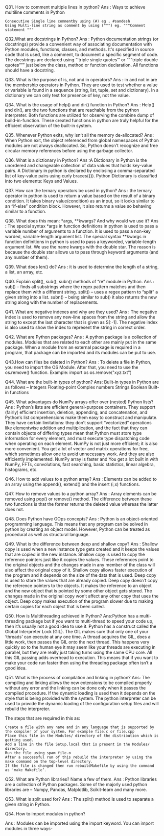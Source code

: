 Q31. How to comment multiple lines in python?
Ans : Ways to achieve multiline comments in Python

    Consecutive Single line commentby using (#) eg . #sandesh 
    Using Multi-line string as comment by using (""") eg. """Comment statement """
    
Q32.What are docstrings in Python?
Ans : Python documentation strings (or docstrings) provide a convenient way of associating documentation with Python modules, functions, classes, and methods. It's specified in source code that is used, like a comment, to document a specific segment of code. The docstrings are declared using ”’triple single quotes”’ or “””triple double quotes””” just below the class, method or function declaration. All functions should have a docstring.

Q33. What is the purpose of is, not and in operators?
Ans : in and not in are the membership operators in Python. They are used to test whether a value or variable is found in a sequence (string, list, tuple, set and dictionary). In a dictionary we can only test for presence of key, not the value.

Q34. What is the usage of help() and dir() function in Python?
Ans : Help() and dir(), are the two functions that are reachable from the python interpreter. Both functions are utilized for observing the combine dump of build-in-function. These created functions in python are truly helpful for the efficient observation of the built-in system.

Q35. Whenever Python exits, why isn’t all the memory de-allocated?
Ans : When Python exit, the object referenced from global namespaces of Python modules are not always deallocated. So, Python doesn't recognize and free circular memory references before using the garbage collector.

Q36. What is a dictionary in Python?
Ans :A Dictionary in Python is the unordered and changeable collection of data values that holds key-value pairs. A Dictionary in python is declared by enclosing a comma-separated list of key-value pairs using curly braces({}). Python Dictionary is classified into two elements: Keys and Values.

Q37. How can the ternary operators be used in python?
Ans : the ternary operator in python is used to return a value based on the result of a binary condition. It takes binary value(condition) as an input, so it looks similar to an “if-else” condition block. However, it also returns a value so behaving similar to a function.

 Q38. What does this mean: *args, **kwargs? And why would we use it?
Ans : The special syntax *args in function definitions in python is used to pass a variable number of arguments to a function. It is used to pass a non-key worded, variable-length argument list. 
      The special syntax **kwargs in function definitions in python is used to pass a keyworded, variable-length argument list. We use the name kwargs with the double star. The reason is because the double star allows us to pass through keyword arguments (and any number of them).
      
Q39. What does len() do?
Ans : it is used to determine the length of a string, a list, an array, etc.

Q40. Explain split(), sub(), subn() methods of “re” module in Python.
Ans :  sub() – finds all substrings where the regex pattern matches and then replace them with a different string. split() – uses a regex pattern to “split” a given string into a list. subn() – being similar to sub() it also returns the new string along with the number of replacements.

Q41. What are negative indexes and why are they used?
Ans : The negative index is used to remove any new-line spaces from the string and allow the string to except the last character that is given as S[:-1]. The negative index is also used to show the index to represent the string in correct order.

Q42. What are Python packages?
Ans : A python package is a collection of modules. Modules that are related to each other are mainly put in the same package. When a module from an external package is required in a program, that package can be imported and its modules can be put to use.

Q43.How can files be deleted in Python?
Ans : To delete a file in Python, you need to import the OS Module. After that, you need to use the os.remove() function.
Example:
	import os
	os.remove("xyz.txt")
	
Q44. What are the built-in types of python?
Ans:  Built-in types in Python are as follows –
    Integers
    Floating-point
    Complex numbers
    Strings
    Boolean
    Built-in functions
	
Q45. What advantages do NumPy arrays offer over (nested) Python lists?
Ans : Python’s lists are efficient general-purpose containers. They support (fairly) efficient insertion, deletion, appending, and concatenation, and Python’s list comprehensions make them easy to construct and manipulate.
    They have certain limitations: they don’t support “vectorized” operations like elementwise addition and multiplication, and the fact that they can contain objects of differing types mean that Python must store type information for every element, and must execute type dispatching code when operating on each element.
    NumPy is not just more efficient; it is also more convenient. You get a lot of vector and matrix operations for free, which sometimes allow one to avoid unnecessary work. And they are also efficiently implemented.
    NumPy array is faster and You get a lot built in with NumPy, FFTs, convolutions, fast searching, basic statistics, linear algebra, histograms, etc.
    
Q46. How to add values to a python array?
Ans : Elements can be added to an array using the append(), extend() and the insert (i,x) functions.

Q47. How to remove values to a python array?
Ans : Array elements can be removed using pop() or remove() method. The difference between these two functions is that the former returns the deleted value whereas the latter does not.

Q48. Does Python have OOps concepts?
Ans : Python is an object-oriented programming language. This means that any program can be solved in python by creating an object model. However, Python can be treated as procedural as well as structural language.

Q49. What is the difference between deep and shallow copy?
Ans : Shallow copy is used when a new instance type gets created and it keeps the values that are copied in the new instance. Shallow copy is used to copy the reference pointers just like it copies the values. These references point to the original objects and the changes made in any member of the class will also affect the original copy of it. Shallow copy allows faster execution of the program and it depends on the size of the data that is used.
      Deep copy is used to store the values that are already copied. Deep copy doesn’t copy the reference pointers to the objects. It makes the reference to an object and the new object that is pointed by some other object gets stored. The changes made in the original copy won’t affect any other copy that uses the object. Deep copy makes execution of the program slower due to making certain copies for each object that is been called.

Q50. How is Multithreading achieved in Python?
Ans:Python has a multi-threading package but if you want to multi-thread to speed your code up, then it’s usually not a good idea to use it.
    Python has a construct called the Global Interpreter Lock (GIL). The GIL makes sure that only one of your ‘threads’ can execute at any one time. A thread acquires the GIL, does a little work, then passes the GIL onto the next thread.
    This happens very quickly so to the human eye it may seem like your threads are executing in parallel, but they are really just taking turns using the same CPU core.
    All this GIL passing adds overhead to execution. This means that if you want to make your code run faster then using the threading package often isn’t a good idea.

Q51. What is the process of compilation and linking in python?
Ans: The compiling and linking allows the new extensions to be compiled properly without any error and the linking can be done only when it passes the compiled procedure. If the dynamic loading is used then it depends on the style that is being provided with the system. The python interpreter can be used to provide the dynamic loading of the configuration setup files and will rebuild the interpreter.

The steps that are required in this as:

    Create a file with any name and in any language that is supported by the compiler of your system. For example file.c or file.cpp
    Place this file in the Modules/ directory of the distribution which is getting used.
    Add a line in the file Setup.local that is present in the Modules/ directory.
    Run the file using spam file.o
    After a successful run of this rebuild the interpreter by using the make command on the top-level directory.
    If the file is changed then run rebuildMakefile by using the command as ‘make Makefile’.

Q52. What are Python libraries? Name a few of them.
Ans : Python libraries are a collection of Python packages. Some of the majorly used python libraries are – Numpy, Pandas, Matplotlib, Scikit-learn and many more.

Q53. What is split used for?
Ans : The split() method is used to separate a given string in Python.


Q54. How to import modules in python?

Ans  : Modules can be imported using the import keyword. You can import modules in three ways-






    
    
    
    
